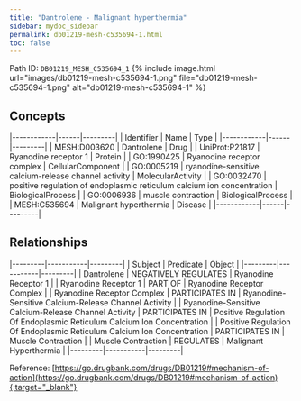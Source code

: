 ```yaml
---
title: "Dantrolene - Malignant hyperthermia"
sidebar: mydoc_sidebar
permalink: db01219-mesh-c535694-1.html
toc: false 
---
```



Path ID: `DB01219_MESH_C535694_1`
{% include image.html url="images/db01219-mesh-c535694-1.png" file="db01219-mesh-c535694-1.png" alt="db01219-mesh-c535694-1" %}

## Concepts

|------------|------|---------|
| Identifier | Name | Type    |
|------------|------|---------|
| MESH:D003620 | Dantrolene | Drug |
| UniProt:P21817 | Ryanodine receptor 1 | Protein |
| GO:1990425 | Ryanodine receptor complex | CellularComponent |
| GO:0005219 | ryanodine-sensitive calcium-release channel activity | MolecularActivity |
| GO:0032470 | positive regulation of endoplasmic reticulum calcium ion concentration | BiologicalProcess |
| GO:0006936 | muscle contraction | BiologicalProcess |
| MESH:C535694 | Malignant hyperthermia | Disease |
|------------|------|---------|

## Relationships

|---------|-----------|---------|
| Subject | Predicate | Object  |
|---------|-----------|---------|
| Dantrolene | NEGATIVELY REGULATES | Ryanodine Receptor 1 |
| Ryanodine Receptor 1 | PART OF | Ryanodine Receptor Complex |
| Ryanodine Receptor Complex | PARTICIPATES IN | Ryanodine-Sensitive Calcium-Release Channel Activity |
| Ryanodine-Sensitive Calcium-Release Channel Activity | PARTICIPATES IN | Positive Regulation Of Endoplasmic Reticulum Calcium Ion Concentration |
| Positive Regulation Of Endoplasmic Reticulum Calcium Ion Concentration | PARTICIPATES IN | Muscle Contraction |
| Muscle Contraction | REGULATES | Malignant Hyperthermia |
|---------|-----------|---------|

Reference: [https://go.drugbank.com/drugs/DB01219#mechanism-of-action](https://go.drugbank.com/drugs/DB01219#mechanism-of-action){:target="_blank"}